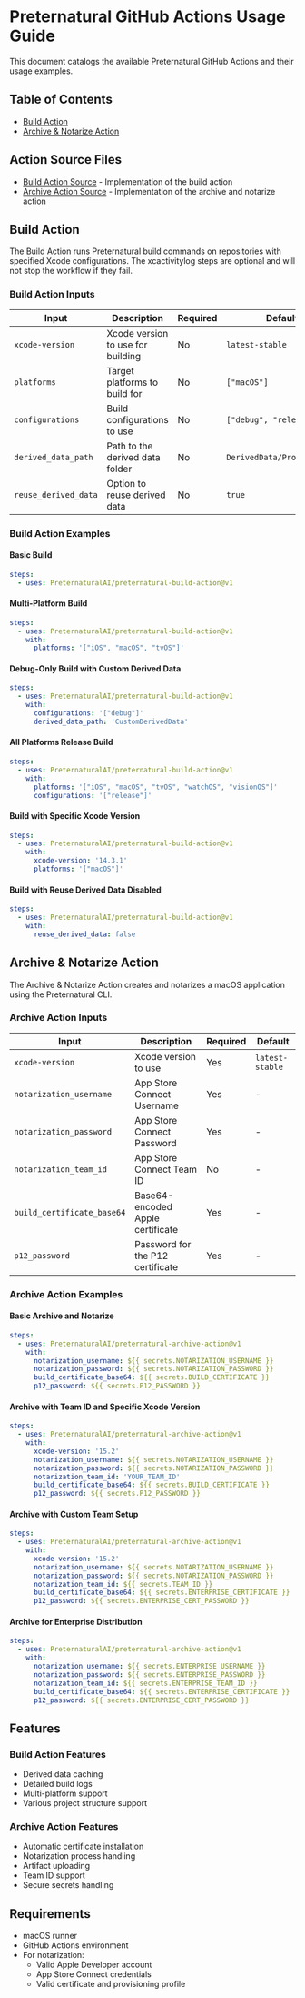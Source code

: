 # Preternatural GitHub Actions Usage Guide

This document catalogs the available Preternatural GitHub Actions and their usage examples.

## Table of Contents
- [Build Action](#build-action)
- [Archive & Notarize Action](#archive--notarize-action)

## Action Source Files

- [Build Action Source](preternatural-build/action.yml) - Implementation of the build action
- [Archive Action Source](preternatural-archive/action.yml) - Implementation of the archive and notarize action

## Build Action

The Build Action runs Preternatural build commands on repositories with specified Xcode configurations. The xcactivitylog steps are optional and will not stop the workflow if they fail.

### Build Action Inputs

| Input | Description | Required | Default |
|-------|-------------|----------|---------|
| `xcode-version` | Xcode version to use for building | No | `latest-stable` |
| `platforms` | Target platforms to build for | No | `["macOS"]` |
| `configurations` | Build configurations to use | No | `["debug", "release"]` |
| `derived_data_path` | Path to the derived data folder | No | `DerivedData/ProjectBuild` |
| `reuse_derived_data` | Option to reuse derived data | No | `true` |

### Build Action Examples

#### Basic Build
```yaml
steps:
  - uses: PreternaturalAI/preternatural-build-action@v1
```

#### Multi-Platform Build
```yaml
steps:
  - uses: PreternaturalAI/preternatural-build-action@v1
    with:
      platforms: '["iOS", "macOS", "tvOS"]'
```

#### Debug-Only Build with Custom Derived Data
```yaml
steps:
  - uses: PreternaturalAI/preternatural-build-action@v1
    with:
      configurations: '["debug"]'
      derived_data_path: 'CustomDerivedData'
```

#### All Platforms Release Build
```yaml
steps:
  - uses: PreternaturalAI/preternatural-build-action@v1
    with:
      platforms: '["iOS", "macOS", "tvOS", "watchOS", "visionOS"]'
      configurations: '["release"]'
```

#### Build with Specific Xcode Version
```yaml
steps:
  - uses: PreternaturalAI/preternatural-build-action@v1
    with:
      xcode-version: '14.3.1'
      platforms: '["macOS"]'
```

#### Build with Reuse Derived Data Disabled
```yaml
steps:
  - uses: PreternaturalAI/preternatural-build-action@v1
    with:
      reuse_derived_data: false
```

## Archive & Notarize Action

The Archive & Notarize Action creates and notarizes a macOS application using the Preternatural CLI.

### Archive Action Inputs

| Input | Description | Required | Default |
|-------|-------------|----------|---------|
| `xcode-version` | Xcode version to use | Yes | `latest-stable` |
| `notarization_username` | App Store Connect Username | Yes | - |
| `notarization_password` | App Store Connect Password | Yes | - |
| `notarization_team_id` | App Store Connect Team ID | No | - |
| `build_certificate_base64` | Base64-encoded Apple certificate | Yes | - |
| `p12_password` | Password for the P12 certificate | Yes | - |

### Archive Action Examples

#### Basic Archive and Notarize
```yaml
steps:
  - uses: PreternaturalAI/preternatural-archive-action@v1
    with:
      notarization_username: ${{ secrets.NOTARIZATION_USERNAME }}
      notarization_password: ${{ secrets.NOTARIZATION_PASSWORD }}
      build_certificate_base64: ${{ secrets.BUILD_CERTIFICATE }}
      p12_password: ${{ secrets.P12_PASSWORD }}
```

#### Archive with Team ID and Specific Xcode Version
```yaml
steps:
  - uses: PreternaturalAI/preternatural-archive-action@v1
    with:
      xcode-version: '15.2'
      notarization_username: ${{ secrets.NOTARIZATION_USERNAME }}
      notarization_password: ${{ secrets.NOTARIZATION_PASSWORD }}
      notarization_team_id: 'YOUR_TEAM_ID'
      build_certificate_base64: ${{ secrets.BUILD_CERTIFICATE }}
      p12_password: ${{ secrets.P12_PASSWORD }}
```

#### Archive with Custom Team Setup
```yaml
steps:
  - uses: PreternaturalAI/preternatural-archive-action@v1
    with:
      xcode-version: '15.2'
      notarization_username: ${{ secrets.NOTARIZATION_USERNAME }}
      notarization_password: ${{ secrets.NOTARIZATION_PASSWORD }}
      notarization_team_id: ${{ secrets.TEAM_ID }}
      build_certificate_base64: ${{ secrets.ENTERPRISE_CERTIFICATE }}
      p12_password: ${{ secrets.ENTERPRISE_CERT_PASSWORD }}
```

#### Archive for Enterprise Distribution
```yaml
steps:
  - uses: PreternaturalAI/preternatural-archive-action@v1
    with:
      notarization_username: ${{ secrets.ENTERPRISE_USERNAME }}
      notarization_password: ${{ secrets.ENTERPRISE_PASSWORD }}
      notarization_team_id: ${{ secrets.ENTERPRISE_TEAM_ID }}
      build_certificate_base64: ${{ secrets.ENTERPRISE_CERTIFICATE }}
      p12_password: ${{ secrets.ENTERPRISE_CERT_PASSWORD }}
```

## Features

### Build Action Features
- Derived data caching
- Detailed build logs
- Multi-platform support
- Various project structure support

### Archive Action Features
- Automatic certificate installation
- Notarization process handling
- Artifact uploading
- Team ID support
- Secure secrets handling

## Requirements

- macOS runner
- GitHub Actions environment
- For notarization:
  - Valid Apple Developer account
  - App Store Connect credentials
  - Valid certificate and provisioning profile
